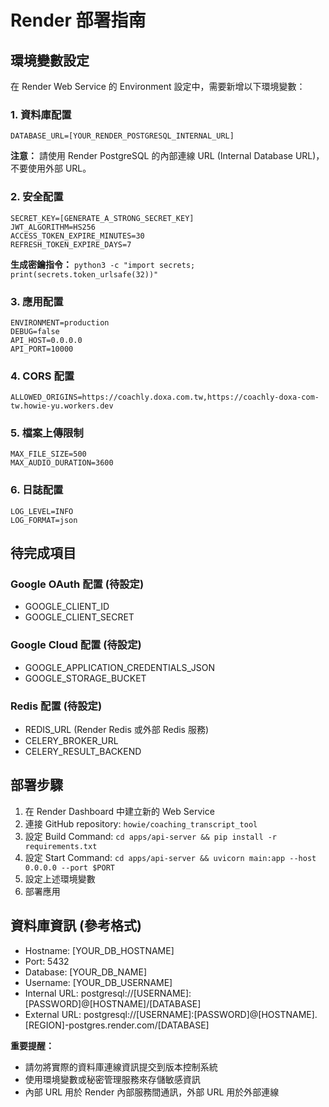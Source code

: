 # Render 部署指南

## 環境變數設定

在 Render Web Service 的 Environment 設定中，需要新增以下環境變數：

### 1. 資料庫配置
```
DATABASE_URL=[YOUR_RENDER_POSTGRESQL_INTERNAL_URL]
```
**注意：** 請使用 Render PostgreSQL 的內部連線 URL (Internal Database URL)，不要使用外部 URL。

### 2. 安全配置
```
SECRET_KEY=[GENERATE_A_STRONG_SECRET_KEY]
JWT_ALGORITHM=HS256
ACCESS_TOKEN_EXPIRE_MINUTES=30
REFRESH_TOKEN_EXPIRE_DAYS=7
```
**生成密鑰指令：** `python3 -c "import secrets; print(secrets.token_urlsafe(32))"`

### 3. 應用配置
```
ENVIRONMENT=production
DEBUG=false
API_HOST=0.0.0.0
API_PORT=10000
```

### 4. CORS 配置
```
ALLOWED_ORIGINS=https://coachly.doxa.com.tw,https://coachly-doxa-com-tw.howie-yu.workers.dev
```

### 5. 檔案上傳限制
```
MAX_FILE_SIZE=500
MAX_AUDIO_DURATION=3600
```

### 6. 日誌配置
```
LOG_LEVEL=INFO
LOG_FORMAT=json
```

## 待完成項目

### Google OAuth 配置 (待設定)
- GOOGLE_CLIENT_ID
- GOOGLE_CLIENT_SECRET

### Google Cloud 配置 (待設定)
- GOOGLE_APPLICATION_CREDENTIALS_JSON
- GOOGLE_STORAGE_BUCKET

### Redis 配置 (待設定)
- REDIS_URL (Render Redis 或外部 Redis 服務)
- CELERY_BROKER_URL
- CELERY_RESULT_BACKEND

## 部署步驟

1. 在 Render Dashboard 中建立新的 Web Service
2. 連接 GitHub repository: `howie/coaching_transcript_tool`
3. 設定 Build Command: `cd apps/api-server && pip install -r requirements.txt`
4. 設定 Start Command: `cd apps/api-server && uvicorn main:app --host 0.0.0.0 --port $PORT`
5. 設定上述環境變數
6. 部署應用

## 資料庫資訊 (參考格式)
- Hostname: [YOUR_DB_HOSTNAME]
- Port: 5432
- Database: [YOUR_DB_NAME]
- Username: [YOUR_DB_USERNAME]
- Internal URL: postgresql://[USERNAME]:[PASSWORD]@[HOSTNAME]/[DATABASE]
- External URL: postgresql://[USERNAME]:[PASSWORD]@[HOSTNAME].[REGION]-postgres.render.com/[DATABASE]

**重要提醒：** 
- 請勿將實際的資料庫連線資訊提交到版本控制系統
- 使用環境變數或秘密管理服務來存儲敏感資訊
- 內部 URL 用於 Render 內部服務間通訊，外部 URL 用於外部連線
